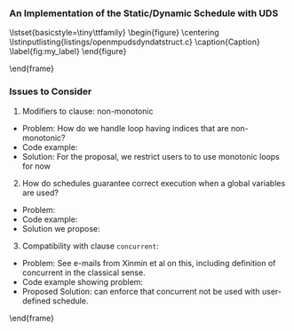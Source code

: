 
### An Implementation of the Static/Dynamic Schedule with UDS

\lstset{basicstyle=\tiny\ttfamily}
\begin{figure}
    \centering
    \lstinputlisting{listings/openmpudsdyndatstruct.c}
    \caption{Caption}
    \label{fig:my_label}
\end{figure}

\end{frame}

### Issues to Consider

1. Modifiers to clause: non-monotonic

 - Problem: How do we handle loop having indices that are non-monotonic?
 - Code example:
 - Solution: For the proposal, we restrict users to to use monotonic loops for now

2. How do schedules guarantee correct execution when a global variables are used?

- Problem:
- Code example:
- Solution we propose:

3. Compatibility with clause `concurrent`:

 - Problem: See e-mails from Xinmin et al on this, including definition of concurrent in the classical sense.
 - Code example showing problem:
 - Proposed Solution: can enforce that concurrent not be used with user-defined schedule.


\end{frame}
